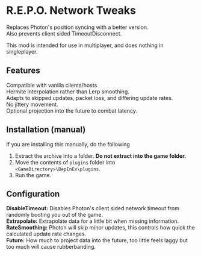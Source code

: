 # R.E.P.O. Network Tweaks
Replaces Photon's position syncing with a better version.  
Also prevents client sided TimeoutDisconnect.  

This mod is intended for use in multiplayer, and does nothing in singleplayer.  

## Features
Compatible with vanilla clients/hosts  
Hermite interpolation rather than Lerp smoothing.  
Adapts to skipped updates, packet loss, and differing update rates.  
No jittery movement.  
Optional projection into the future to combat latency.  

## Installation (manual)
If you are installing this manually, do the following

1. Extract the archive into a folder. **Do not extract into the game folder.**
2. Move the contents of `plugins` folder into `<GameDirectory>\BepInEx\plugins`.
3. Run the game.

## Configuration
**DisableTimeout:** Disables Photon's client sided network timeout from randomly booting you out of the game.  
**Extrapolate:** Extrapolate data for a little bit when missing information.  
**RateSmoothing:** Photon will skip minor updates, this controls how quick the calculated update rate changes.  
**Future:** How much to project data into the future, too little feels laggy but too much will cause rubberbanding.  
